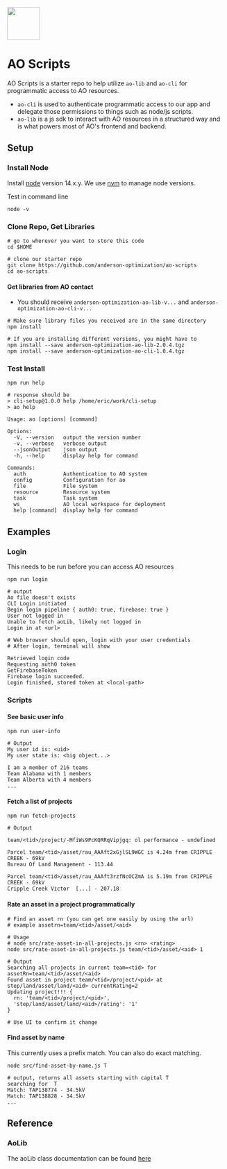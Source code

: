 
<img src="https://andersonopt.com/assets/img/logo.png" width="75">

#  AO Scripts

AO Scripts is a starter repo to help utilize `ao-lib` and `ao-cli` for programmatic access to AO resources.  

- `ao-cli` is used to authenticate programmatic access to our app and delegate those permissions to things such as node/js scripts.  
- `ao-lib` is a js sdk to interact with AO resources in a structured way and is what powers most of AO's frontend and backend.

## Setup

### Install Node

Install [node](https://nodejs.org/en/download/) version 14.x.y.  We use [nvm](https://github.com/nvm-sh/nvm) to manage node versions.

Test in command line
```
node -v
```

### Clone Repo, Get Libraries



```
# go to wherever you want to store this code
cd $HOME  

# clone our starter repo
git clone https://github.com/anderson-optimization/ao-scripts
cd ao-scripts
```

#### Get libraries from AO contact

- You should receive `anderson-optimization-ao-lib-v...` and `anderson-optimization-ao-cli-v...`

```
# Make sure library files you received are in the same directory
npm install

# If you are installing different versions, you might have to
npm install --save anderson-optimization-ao-lib-2.0.4.tgz
npm install --save anderson-optimization-ao-cli-1.0.4.tgz
```

### Test Install

```
npm run help

# response should be 
> cli-setup@1.0.0 help /home/eric/work/cli-setup
> ao help

Usage: ao [options] [command]

Options:
  -V, --version   output the version number
  -v, --verbose   verbose output
  --jsonOutput    json output
  -h, --help      display help for command

Commands:
  auth            Authentication to AO system
  config          Configuration for ao
  file            File system
  resource        Resource system
  task            Task system
  ws              AO local workspace for deployment
  help [command]  display help for command
```

## Examples

### Login
This needs to be run before you can access AO resources
```
npm run login

# output
Ao file doesn't exists
CLI Login initiated
Begin login pipeline { auth0: true, firebase: true }
User not logged in
Unable to fetch aoLib, likely not logged in
Login in at <url>

# Web browser should open, login with your user credentials
# After login, terminal will show

Retrieved login code
Requesting auth0 token
GetFirebaseToken
Firebase login succeeded.
Login finished, stored token at <local-path>
```

### Scripts

#### See basic user info
```
npm run user-info

# Output 
My user id is: <uid>
My user state is: <big object...>

I am a member of 216 teams
Team Alabama with 1 members
Team Alberta with 4 members
...

```

#### Fetch a list of projects
```
npm run fetch-projects

# Output

team/<tid>/project/-MfiWs9PcKQRRqVipjgq: ol performance - undefined

Parcel team/<tid>/asset/rau_AAAft2xGjlSL9WGC is 4.24m from CRIPPLE CREEK - 69kV
Bureau Of Land Management - 113.44

Parcel team/<tid>/asset/rau_AAAft3rzfNcOCZmA is 5.19m from CRIPPLE CREEK - 69kV
Cripple Creek Victor  [...] - 207.18

```

#### Rate an asset in a project programmatically
```
# Find an asset rn (you can get one easily by using the url)
# example assetrn=team/<tid>/asset/<aid>

# Usage
# node src/rate-asset-in-all-projects.js <rn> <rating>
node src/rate-asset-in-all-projects.js team/<tid>/asset/<aid> 1

# Output
Searching all projects in current team=<tid> for assetRn=team/<tid>/asset/<aid>
Found asset in project team/<tid>/project/<pid> at step/land/asset/land/<aid> currentRating=2
Updating project!!! {
  rn: 'team/<tid>/project/<pid>',
  'step/land/asset/land/<aid>/rating': '1'
}

# Use UI to confirm it change
```

#### Find asset by name

This currently uses a prefix match. You can also do exact matching.

```
node src/find-asset-by-name.js T

# output, returns all assets starting with capital T
searching for  T
Match: TAP138774 - 34.5kV
Match: TAP138828 - 34.5kV
...
```


## Reference

### AoLib

The aoLib class documentation can be found [here](https://s3.us-west-2.amazonaws.com/docs.andersonopt.com/ao-lib/2.0.4/classes/ao.html)